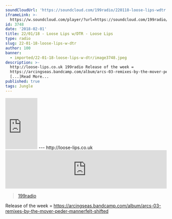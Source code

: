 ```yaml
---
soundCloudUrl: 'https://soundcloud.com/199radio/220118-loose-lips-wdtr'
iframeLink: >-
  https://w.soundcloud.com/player/?url=https://soundcloud.com/199radio/220118-loose-lips-wdtr&color=00aabb&auto_play=false&hide_related=false&show_comments=true&show_user=true&show_reposts=false
id: 3748
date: '2018-02-01'
title: 22/01/18 - Loose Lips w/DTR - Loose Lips
type: radio
slug: 22-01-18-loose-lips-w-dtr
author: 100
banner:
  - imported/22-01-18-loose-lips-w-dtr/image3748.jpeg
description: >-
  http://loose-lips.co.uk 199radio Release of the week =
  https://arcingseas.bandcamp.com/album/arcs-03-remixes-by-the-mover-peder-mannerfelt-shifted
  [...]Read More...
published: true
tags: Jungle
---
```

<iframe id="sc-widget" title="title" width="100" height="160" scrolling="no" frameborder="yes" allow="autoplay" src="https://w.soundcloud.com/player/?url=https://soundcloud.com/199radio/220118-loose-lips-wdtr&amp;color=00aabb&amp;auto_play=false&amp;hide_related=false&amp;show_comments=true&amp;show_user=true&amp;show_reposts=false"></iframe>
---
http://loose-lips.co.uk  
<iframe loading="lazy" title="Dtr - Timeless Jungle" width="100%" height="120" src="https://www.mixcloud.com/widget/iframe/?feed=https%3A%2F%2Fwww.mixcloud.com%2Fdavidtrees1%2Fdtr-timeless-jungle%2F&amp;hide_cover=1" frameborder="0"></iframe>

> [199radio](https://newriverstudios.com/199radio/)

<iframe class="wp-embedded-content" sandbox="allow-scripts" security="restricted" style="position: absolute; clip: rect(1px, 1px, 1px, 1px);" title="“199radio” — New River Studios" src="https://newriverstudios.com/199radio/embed/#?secret=JBR2IYJfZm" data-secret="JBR2IYJfZm" width="600" height="338" frameborder="0" marginwidth="0" marginheight="0" scrolling="no"></iframe>

Release of the week = https://arcingseas.bandcamp.com/album/arcs-03-remixes-by-the-mover-peder-mannerfelt-shifted